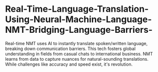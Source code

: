 # Real-Time-Language-Translation-Using-Neural-Machine-Language-NMT-Bridging-Language-Barriers-
Real-time NMT uses AI to instantly translate spoken/written language, breaking down communication barriers.  This tech fosters global understanding in fields from casual chats to international business. NMT learns from data to capture nuances for natural-sounding translations. While challenges like accuracy and speed exist, it's revolution.
